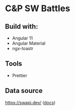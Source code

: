 # C&P SW Battles

## Build with:
- Angular 11
- Angular Material
- ngx-toastr

## Tools
- Prettier

## Data source
https://swapi.dev/ ([docs](https://swapi.dev/documentation))
